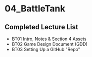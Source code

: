 # 04_BattleTank

## Completed Lecture List
* BT01 Intro, Notes & Section 4 Assets
* BT02 Game Design Document (GDD)
* BT03 Setting Up a GitHub "Repo"
